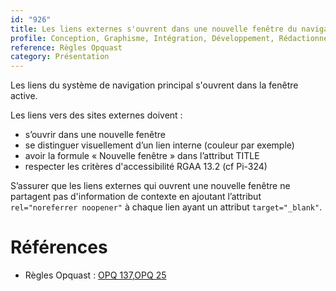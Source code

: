 ```yaml
---
id: "926"
title: Les liens externes s'ouvrent dans une nouvelle fenêtre du navigateur, en étant visuellement différenciés des liens internes.
profile: Conception, Graphisme, Intégration, Développement, Rédactionnel
reference: Règles Opquast
category: Présentation
---
```


Les liens du système de navigation principal s'ouvrent dans la fenêtre active.

Les liens vers des sites externes doivent :
* s’ouvrir dans une nouvelle fenêtre
* se distinguer visuellement d’un lien interne (couleur par exemple)
* avoir la formule « Nouvelle fenêtre » dans l’attribut TITLE
* respecter les critères d'accessibilité RGAA 13.2 (cf Pi-324)

S’assurer que les liens externes qui ouvrent une nouvelle fenêtre ne partagent pas d'information de contexte en ajoutant l’attribut `rel="noreferrer noopener"` à chaque lien ayant un attribut `target="_blank"`.

# Références

*   Règles Opquast : [OPQ 137](https://checklists.opquast.com/fr/assurance-qualite-web/les-liens-internes-et-externes-sont-differencies),[OPQ 25](https://checklists.opquast.com/fr/assurance-qualite-web/les-liens-externes-qui-ouvrent-une-nouvelle-fenetre-ne-partagent-pas-dinformation-de-contexte)